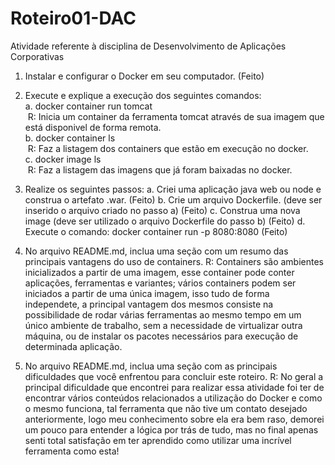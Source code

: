 # Roteiro01-DAC
Atividade referente à disciplina de Desenvolvimento de Aplicações Corporativas

1. Instalar e configurar o Docker em seu computador. (Feito)

2. Execute e explique a execução dos seguintes comandos: <br>
  a. docker container run tomcat <br>
    &nbsp;R: Inicia um container da ferramenta tomcat através de sua imagem que está disponivel de forma remota.<br>
  b. docker container ls <br>
    &nbsp;R: Faz a listagem dos containers que estão em execução no docker.<br>
  c. docker image ls <br>
    &nbsp;R: Faz a listagem das imagens que já foram baixadas no docker.<br>
    
3. Realize os seguintes passos: 
  a. Criei uma aplicação java web ou node e construa o artefato .war. (Feito)
  b. Crie um arquivo Dockerfile. (deve ser inserido o arquivo criado no passo a) (Feito)
  c. Construa uma nova image (deve ser utilizado o arquivo Dockerfile do passo b) (Feito)
  d. Execute o comando: docker container run -p 8080:8080 (Feito)
  
4. No arquivo README.md, inclua uma seção com um resumo das principais vantagens do uso de containers. 
  R: Containers são ambientes inicializados a partir de uma imagem, esse container pode conter aplicações, ferramentas e variantes; vários containers podem   ser iniciados a partir de uma única imagem, isso tudo de forma independete, a principal vantagem dos mesmos consiste na possibilidade de rodar várias       ferramentas ao mesmo tempo em um único ambiente de trabalho, sem a necessidade de virtualizar outra máquina, ou de instalar os pacotes necessários para     execução de determinada aplicação.
  
5. No arquivo README.md, inclua uma seção com as principais dificuldades que você enfrentou para concluir este roteiro.
  R: No geral a principal dificuldade que encontrei para realizar essa atividade foi ter de encontrar vários conteúdos relacionados a utilização do Docker   e como o mesmo funciona, tal ferramenta que não tive um contato desejado anteriormente, logo meu conhecimento sobre ela era bem raso, demorei um pouco     para entender a lógica por trás de tudo, mas no final apenas senti total satisfação em ter aprendido como utilizar uma incrível ferramenta como esta!
